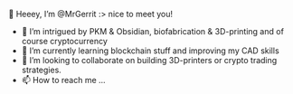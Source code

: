 👋 Heeey, I’m @MrGerrit :> nice to meet you!
- 👀 I’m intrigued by PKM & Obsidian, biofabrication & 3D-printing and of course cryptocurrency
- 🌱 I’m currently learning blockchain stuff and improving my CAD skills
- 💞️ I’m looking to collaborate on building 3D-printers or crypto trading strategies.
- 📫 How to reach me ...

<!---
MrGerrit/MrGerrit is a ✨ special ✨ repository because its `README.md` (this file) appears on your GitHub profile.
You can click the Preview link to take a look at your changes.
--->
